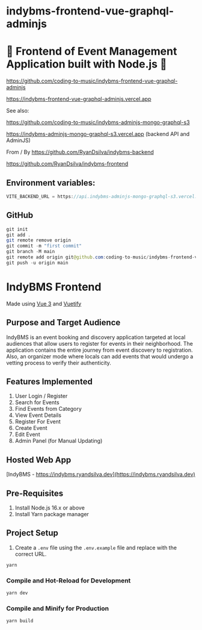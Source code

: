 # indybms-frontend-vue-graphql-adminjs

# 🚀 Frontend of Event Management Application built with Node.js 🚀

https://github.com/coding-to-music/indybms-frontend-vue-graphql-adminjs

https://indybms-frontend-vue-graphql-adminjs.vercel.app

See also:

https://github.com/coding-to-music/indybms-adminjs-mongo-graphql-s3

https://indybms-adminjs-mongo-graphql-s3.vercel.app (backend API and AdminJS)

From / By https://github.com/RyanDsilva/indybms-backend

https://github.com/RyanDsilva/indybms-frontend

## Environment variables:

```java
VITE_BACKEND_URL = https://api.indybms-adminjs-mongo-graphql-s3.vercel.app
```

## GitHub

```java
git init
git add .
git remote remove origin
git commit -m "first commit"
git branch -M main
git remote add origin git@github.com:coding-to-music/indybms-frontend-vue-graphql-adminjs.git
git push -u origin main
```

# IndyBMS Frontend

Made using [Vue 3](https://vuejs.org/) and [Vuetify](https://next.vuetifyjs.com/en/components/all/)

## Purpose and Target Audience

IndyBMS is an event booking and discovery application targeted at local audiences that allow users to register for events in their neighborhood. The application contains the entire journey from event discovery to registration. Also, an organizer mode where locals can add events that would undergo a vetting process to verify their authenticity.

## Features Implemented

1. User Login / Register
2. Search for Events
3. Find Events from Category
4. View Event Details
5. Register For Event
6. Create Event
7. Edit Event
8. Admin Panel (for Manual Updating)

## Hosted Web App

[IndyBMS - https://indybms.ryandsilva.dev](https://indybms.ryandsilva.dev)

## Pre-Requisites

1. Install Node.js 16.x or above
2. Install Yarn package manager

## Project Setup

1. Create a `.env` file using the `.env.example` file and replace with the correct URL.

```sh
yarn
```

### Compile and Hot-Reload for Development

```sh
yarn dev
```

### Compile and Minify for Production

```sh
yarn build
```
